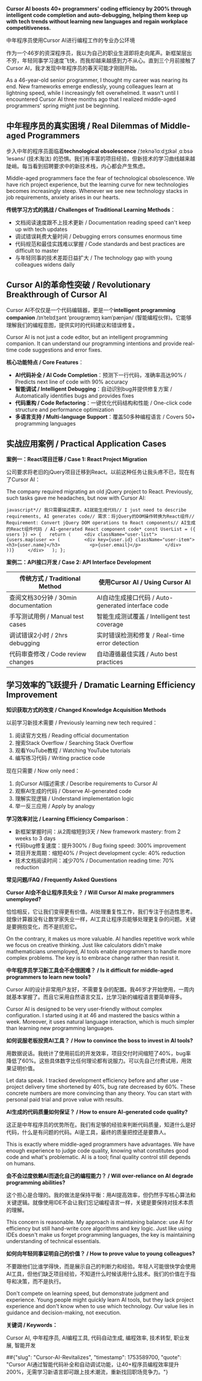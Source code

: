 <p><strong>Cursor AI boosts 40+ programmers' coding efficiency by 200% through intelligent code completion and auto-debugging, helping them keep up with tech trends without learning new languages and regain workplace competitiveness.</strong></p>
<p>中年程序员使用Cursor AI进行编程工作的专业办公环境</p>
<p>作为一个46岁的资深程序员，我以为自己的职业生涯即将走向尾声。新框架层出不穷，年轻同事学习速度飞快，而我却越来越感到力不从心。直到三个月前接触了Cursor AI，我才发现中年程序员的春天可能才刚刚开始。</p>
<p>As a 46-year-old senior programmer, I thought my career was nearing its end. New frameworks emerge endlessly, young colleagues learn at lightning speed, while I increasingly felt overwhelmed. It wasn't until I encountered Cursor AI three months ago that I realized middle-aged programmers' spring might just be beginning.</p>
<h2><strong>中年程序员的真实困境 / Real Dilemmas of Middle-aged Programmers</strong></h2>
<p>步入中年的程序员面临着<strong>technological obsolescence</strong> /ˌteknəˈlɑːdʒɪkəl ˌɑːbsəˈlesəns/ (技术淘汰) 的恐惧。我们有丰富的项目经验，但新技术的学习曲线越来越陡峭。每当看到招聘要求中的新技术栈，内心都会产生焦虑。</p>
<p>Middle-aged programmers face the fear of technological obsolescence. We have rich project experience, but the learning curve for new technologies becomes increasingly steep. Whenever we see new technology stacks in job requirements, anxiety arises in our hearts.</p>
<p><strong>传统学习方式的挑战 / Challenges of Traditional Learning Methods</strong>：</p>
<ul>
<li>文档阅读速度跟不上技术更新 / Documentation reading speed can't keep up with tech updates</li>
<li>调试错误耗费大量时间 / Debugging errors consumes enormous time</li>
<li>代码规范和最佳实践难以掌握 / Code standards and best practices are difficult to master</li>
<li>与年轻同事的技术差距日益扩大 / The technology gap with young colleagues widens daily</li>
</ul>
<h2><strong>Cursor AI的革命性突破 / Revolutionary Breakthrough of Cursor AI</strong></h2>
<p>Cursor AI不仅仅是一个代码编辑器，更是一个<strong>intelligent programming companion</strong> /ɪnˈtelɪdʒənt ˈproʊɡræmɪŋ kəmˈpænjən/ (智能编程伙伴)。它能够理解我们的编程意图，提供实时的代码建议和错误修复。</p>
<p>Cursor AI is not just a code editor, but an intelligent programming companion. It can understand our programming intentions and provide real-time code suggestions and error fixes.</p>
<p><strong>核心功能特点 / Core Features</strong>：</p>
<ul>
<li><strong>AI代码补全 / AI Code Completion</strong>：预测下一行代码，准确率高达90% / Predicts next line of code with 90% accuracy</li>
<li><strong>智能调试 / Intelligent Debugging</strong>：自动识别bug并提供修复方案 / Automatically identifies bugs and provides fixes</li>
<li><strong>代码重构 / Code Refactoring</strong>：一键优化代码结构和性能 / One-click code structure and performance optimization</li>
<li><strong>多语言支持 / Multi-language Support</strong>：覆盖50多种编程语言 / Covers 50+ programming languages</li>
</ul>
<h2><strong>实战应用案例 / Practical Application Cases</strong></h2>
<p><strong>案例一：React项目迁移 / Case 1: React Project Migration</strong></p>
<p>公司要求将老旧的jQuery项目迁移到React。以前这种任务让我头疼不已，现在有了Cursor AI：</p>
<p>The company required migrating an old jQuery project to React. Previously, such tasks gave me headaches, but now with Cursor AI:</p>
<p><code>javascript*// 我只需要描述需求，AI就能生成代码// I just need to describe requirements, AI generates code// 需求：将jQuery的DOM操作转换为React组件// Requirement: Convert jQuery DOM operations to React components// AI生成的React组件代码 / AI-generated React component code* const UserList = ({ users }) =&gt; {   return (     &lt;div className=&quot;user-list&quot;&gt;       {users.map(user =&gt; (         &lt;div key={user.id} className=&quot;user-item&quot;&gt;           &lt;h3&gt;{user.name}&lt;/h3&gt;           &lt;p&gt;{user.email}&lt;/p&gt;         &lt;/div&gt;       ))}     &lt;/div&gt;   ); };</code></p>
<p><strong>案例二：API接口开发 / Case 2: API Interface Development</strong></p>

传统方式 / Traditional Method | 使用Cursor AI / Using Cursor AI
-- | --
查阅文档30分钟 / 30min documentation | AI自动生成接口代码 / Auto-generated interface code
手写测试用例 / Manual test cases | 智能生成测试覆盖 / Intelligent test coverage
调试错误2小时 / 2hrs debugging | 实时错误检测和修复 / Real-time error detection
代码审查修改 / Code review changes | 自动遵循最佳实践 / Auto best practices


<h2><strong>学习效率的飞跃提升 / Dramatic Learning Efficiency Improvement</strong></h2>
<p><strong>知识获取方式的改变 / Changed Knowledge Acquisition Methods</strong></p>
<p>以前学习新技术需要 / Previously learning new tech required：</p>
<ol>
<li>阅读官方文档 / Reading official documentation</li>
<li>搜索Stack Overflow / Searching Stack Overflow</li>
<li>观看YouTube教程 / Watching YouTube tutorials</li>
<li>编写练习代码 / Writing practice code</li>
</ol>
<p>现在只需要 / Now only need：</p>
<ol>
<li>向Cursor AI描述需求 / Describe requirements to Cursor AI</li>
<li>观察AI生成的代码 / Observe AI-generated code</li>
<li>理解实现逻辑 / Understand implementation logic</li>
<li>举一反三应用 / Apply by analogy</li>
</ol>
<p><strong>学习效率对比 / Learning Efficiency Comparison</strong>：</p>
<ul>
<li>新框架掌握时间：从2周缩短到3天 / New framework mastery: from 2 weeks to 3 days</li>
<li>代码bug修复速度：提升300% / Bug fixing speed: 300% improvement</li>
<li>项目开发周期：缩短40% / Project development cycle: 40% reduction</li>
<li>技术文档阅读时间：减少70% / Documentation reading time: 70% reduction</li>
</ul>
<p><strong>常见问题/FAQ / Frequently Asked Questions</strong></p>
<p><strong>Cursor AI会不会让程序员失业？ / Will Cursor AI make programmers unemployed?</strong></p>
<p>恰恰相反，它让我们变得更有价值。AI处理重复性工作，我们专注于创造性思考。就像计算器没有让数学家失业一样，AI工具让程序员能够处理更复杂的问题。关键是要拥抱变化，而不是抗拒它。</p>
<p>On the contrary, it makes us more valuable. AI handles repetitive work while we focus on creative thinking. Just like calculators didn't make mathematicians unemployed, AI tools enable programmers to handle more complex problems. The key is to embrace change rather than resist it.</p>
<p><strong>中年程序员学习新工具会不会很困难？ / Is it difficult for middle-aged programmers to learn new tools?</strong></p>
<p>Cursor AI的设计非常用户友好，不需要复杂的配置。我46岁才开始使用，一周内就基本掌握了。而且它采用自然语言交互，比学习新的编程语言要简单得多。</p>
<p>Cursor AI is designed to be very user-friendly without complex configuration. I started using it at 46 and mastered the basics within a week. Moreover, it uses natural language interaction, which is much simpler than learning new programming languages.</p>
<p><strong>如何说服老板投资AI工具？ / How to convince the boss to invest in AI tools?</strong></p>
<p>用数据说话。我统计了使用前后的开发效率，项目交付时间缩短了40%，bug率降低了60%。这些具体数字比任何理论都有说服力。可以先自己付费试用，用效果证明价值。</p>
<p>Let data speak. I tracked development efficiency before and after use - project delivery time shortened by 40%, bug rate decreased by 60%. These concrete numbers are more convincing than any theory. You can start with personal paid trial and prove value with results.</p>
<p><strong>AI生成的代码质量如何保证？ / How to ensure AI-generated code quality?</strong></p>
<p>这正是中年程序员的优势所在。我们有足够的经验来判断代码质量，知道什么是好代码，什么是有问题的代码。AI是工具，最终的质量把控还是要靠人。</p>
<p>This is exactly where middle-aged programmers have advantages. We have enough experience to judge code quality, knowing what constitutes good code and what's problematic. AI is a tool; final quality control still depends on humans.</p>
<p><strong>会不会过度依赖AI而退化自己的编程能力？ / Will over-reliance on AI degrade programming abilities?</strong></p>
<p>这个担心是合理的。我的做法是保持平衡：用AI提高效率，但仍然手写核心算法和关键逻辑。就像使用IDE不会让我们忘记编程语言一样，关键是要保持对技术本质的理解。</p>
<p>This concern is reasonable. My approach is maintaining balance: use AI for efficiency but still hand-write core algorithms and key logic. Just like using IDEs doesn't make us forget programming languages, the key is maintaining understanding of technical essentials.</p>
<p><strong>如何向年轻同事证明自己的价值？ / How to prove value to young colleagues?</strong></p>
<p>不要跟他们比谁学得快，而是展示自己的判断力和经验。年轻人可能很快学会使用AI工具，但他们缺乏项目经验，不知道什么时候该用什么技术。我们的价值在于指导和决策，而不是执行。</p>
<p>Don't compete on learning speed, but demonstrate judgment and experience. Young people might quickly learn AI tools, but they lack project experience and don't know when to use which technology. Our value lies in guidance and decision-making, not execution.</p>
<p><strong>关键词 / Keywords：</strong></p>
<p>Cursor AI, 中年程序员, AI编程工具, 代码自动生成, 编程效率, 技术转型, 职业发展, 智能开发</p>
<!-- notionvc: dcc69ab8-89ae-47bd-aeb0-cb8965611e2e -->
##{"slug": "Cursor-AI-Revitalizes", "timestamp": 1753589700, "quote": "Cursor AI通过智能代码补全和自动调试功能，让40+程序员编程效率提升200%，无需学习新语言即可跟上技术潮流，重新找回职场竞争力。"}